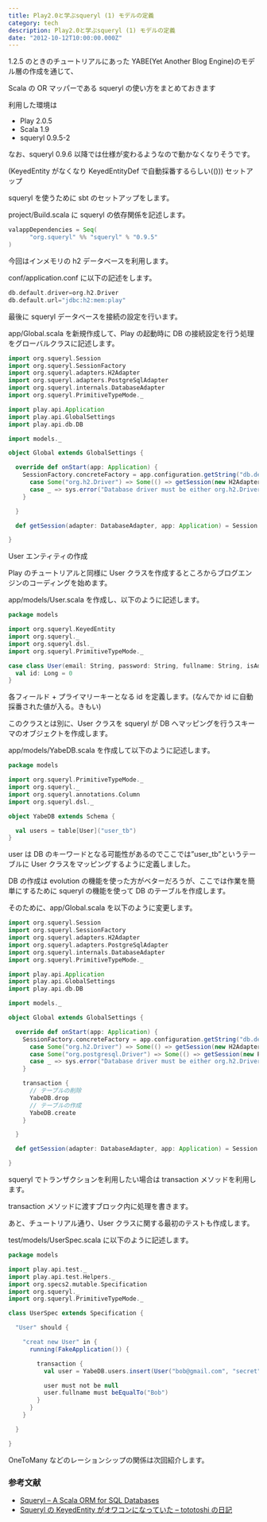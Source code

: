 ```yaml
---
title: Play2.0と学ぶsqueryl (1) モデルの定義
category: tech
description: Play2.0と学ぶsqueryl (1) モデルの定義
date: "2012-10-12T10:00:00.000Z"
---
```


1.2.5 のときのチュートリアルにあった YABE(Yet Another Blog Engine)のモデル層の作成を通じて、

Scala の OR マッパーである squeryl の使い方をまとめておきます

利用した環境は

- Play 2.0.5
- Scala 1.9
- squeryl 0.9.5-2

なお、squeryl 0.9.6 以降では仕様が変わるようなので動かなくなりそうです。

(KeyedEntity がなくなり KeyedEntityDef で自動採番するらしい(()))
セットアップ

squeryl を使うために sbt のセットアップをします。

project/Build.scala に squeryl の依存関係を記述します。

```scala
valappDependencies = Seq(
      "org.squeryl" %% "squeryl" % "0.9.5"
)
```

今回はインメモリの h2 データベースを利用します。

conf/application.conf に以下の記述をします。

```scala
db.default.driver=org.h2.Driver
db.default.url="jdbc:h2:mem:play"
```

最後に squeryl データベースを接続の設定を行います。

app/Global.scala を新規作成して、Play の起動時に DB の接続設定を行う処理をグローバルクラスに記述します。

```scala
import org.squeryl.Session
import org.squeryl.SessionFactory
import org.squeryl.adapters.H2Adapter
import org.squeryl.adapters.PostgreSqlAdapter
import org.squeryl.internals.DatabaseAdapter
import org.squeryl.PrimitiveTypeMode._

import play.api.Application
import play.api.GlobalSettings
import play.api.db.DB

import models._

object Global extends GlobalSettings {

  override def onStart(app: Application) {
    SessionFactory.concreteFactory = app.configuration.getString("db.default.driver") match {
      case Some("org.h2.Driver") => Some(() => getSession(new H2Adapter, app))
      case _ => sys.error("Database driver must be either org.h2.Driver")
    }

  }

  def getSession(adapter: DatabaseAdapter, app: Application) = Session.create(DB.getConnection()(app), adapter)

}
```

User エンティティの作成

Play のチュートリアルと同様に User クラスを作成するところからブログエンジンのコーディングを始めます。

app/models/User.scala を作成し、以下のように記述します。

```scala
package models

import org.squeryl.KeyedEntity
import org.squeryl._
import org.squeryl.dsl._
import org.squeryl.PrimitiveTypeMode._

case class User(email: String, password: String, fullname: String, isAdmin: Boolean) extends KeyedEntity[Long] {
  val id: Long = 0
}
```

各フィールド + プライマリーキーとなる id を定義します。(なんでか id に自動採番された値が入る。きもい)

このクラスとは別に、User クラスを squeryl が DB へマッピングを行うスキーマのオブジェクトを作成します。

app/models/YabeDB.scala を作成して以下のように記述します。

```scala
package models

import org.squeryl.PrimitiveTypeMode._
import org.squeryl._
import org.squeryl.annotations.Column
import org.squeryl.dsl._

object YabeDB extends Schema {

  val users = table[User]("user_tb")
}
```

user は DB のキーワードとなる可能性があるのでここでは”user_tb”というテーブルに User クラスをマッピングするように定義しました。

DB の作成は evolution の機能を使った方がベターだろうが、ここでは作業を簡単にするために squeryl の機能を使って DB のテーブルを作成します。

そのために、app/Global.scala を以下のように変更します。

```scala
import org.squeryl.Session
import org.squeryl.SessionFactory
import org.squeryl.adapters.H2Adapter
import org.squeryl.adapters.PostgreSqlAdapter
import org.squeryl.internals.DatabaseAdapter
import org.squeryl.PrimitiveTypeMode._

import play.api.Application
import play.api.GlobalSettings
import play.api.db.DB

import models._

object Global extends GlobalSettings {

  override def onStart(app: Application) {
    SessionFactory.concreteFactory = app.configuration.getString("db.default.driver") match {
      case Some("org.h2.Driver") => Some(() => getSession(new H2Adapter, app))
      case Some("org.postgresql.Driver") => Some(() => getSession(new PostgreSqlAdapter, app))
      case _ => sys.error("Database driver must be either org.h2.Driver or org.postgresql.Driver")
    }

    transaction {
      // テーブルの削除
      YabeDB.drop
      // テーブルの作成
      YabeDB.create
    }

  }

  def getSession(adapter: DatabaseAdapter, app: Application) = Session.create(DB.getConnection()(app), adapter)

}
```

squeryl でトランザクションを利用したい場合は transaction メソッドを利用します。

transaction メソッドに渡すブロック内に処理を書きます。

あと、チュートリアル通り、User クラスに関する最初のテストも作成します。

test/models/UserSpec.scala に以下のように記述します。

```scala
package models

import play.api.test._
import play.api.test.Helpers._
import org.specs2.mutable.Specification
import org.squeryl._
import org.squeryl.PrimitiveTypeMode._

class UserSpec extends Specification {

  "User" should {

    "creat new User" in {
      running(FakeApplication()) {

        transaction {
          val user = YabeDB.users.insert(User("bob@gmail.com", "secret", "Bob", false))

          user must not be null
          user.fullname must beEqualTo("Bob")
        }
      }
    }

  }

}
```

OneToMany などのレーションシップの関係は次回紹介します。

### 参考文献

- [Squeryl – A Scala ORM for SQL Databases](http://squeryl.org/)
- [Squeryl の KeyedEntity がオワコンになっていた – tototoshi の日記](http://d.hatena.ne.jp/tototoshi/20120811/1344668593)

